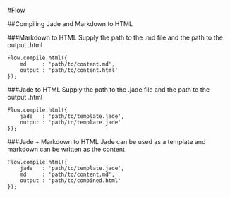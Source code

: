 #Flow

##Compiling Jade and Markdown to HTML

###Markdown to HTML
Supply the path to the .md file and the path to the output .html

	Flow.compile.html({
		md     : 'path/to/content.md',
		output : 'path/to/content.html'
	});

###Jade to HTML
Supply the path to the .jade file and the path to the output .html

	Flow.compile.html({
		jade   : 'path/to/template.jade',
		output : 'path/to/template.jade'
	});

###Jade + Markdown to HTML
Jade can be used as a template and markdown can be written as the content

	Flow.compile.html({
		jade   : 'path/to/template.jade',
		md     : 'path/to/content.md',
		output : 'path/to/combined.html'
	});